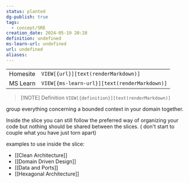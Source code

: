 ```yaml
---
status: planted
dg-publish: true
tags:
  - concept/SRE
creation_date: 2024-05-19 20:28
definition: undefined
ms-learn-url: undefined
url: undefined
aliases:
---
```


|          |                                              |
| -------- | -------------------------------------------- |
| Homesite | `VIEW[{url}][text(renderMarkdown)]`          |
| MS Learn | `VIEW[{ms-learn-url}][text(renderMarkdown)]` |

> [!NOTE] Definition
> `VIEW[{definition}][text(renderMarkdown)]`


group everything concerning a bounded context in your domain together.

Inside the slice you can still follow the preferred way of organizing your code but nothing should be shared between the slices. ( don't start to couple what you have just torn apart)

examples to use inside the slice:
- [[Clean Architecture]]
- [[Domain Driven Design]]
- [[Data and Ports]]
- [[Hexagonal Architecture]]
